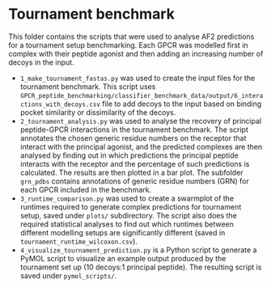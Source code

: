 # Tournament benchmark

This folder contains the scripts that were used to analyse AF2 predictions for a tournament setup benchmarking. Each GPCR was modelled first in complex with their peptide agonist and then adding an increasing number of decoys in the input. 

- `1_make_tournament_fastas.py` was used to create the input files for the tournament benchmark. This script uses `GPCR_peptide_benchmarking/classifier_benchmark_data/output/6_interactions_with_decoys.csv` file to add decoys to the input based on binding pocket similarity or dissimilarity of the decoys. 
- `2_tournament_analysis.py` was used to analyse the recovery of principal peptide-GPCR interactions in the tournament benchmark. The script annotates the chosen generic residue numbers on the receptor that interact with the principal agonist, and the predicted complexes are then analysed by finding out in which predictions the principal peptide interacts with the receptor and the percentage of such predictions is calculated. The results are then plotted in a bar plot. The subfolder `grn_pdbs` contains annotations of generic residue numbers (GRN) for each GPCR included in the benchmark.
- `3_runtime_comparison.py` was used to create a swarmplot of the runtimes required to generate complex predictions for tournament setup, saved under `plots/` subdirectory. The script also does the required statistical analyses to find out which runtimes between different modelling setups are significantly different (saved in `tournament_runtime_wilcoxon.csv`). 
- `4_visualize_tournament_prediction.py` is a Python script to generate a PyMOL script to visualize an example output produced by the tournament set up (10 decoys:1 principal peptide). The resulting script is saved under `pymol_scripts/`.